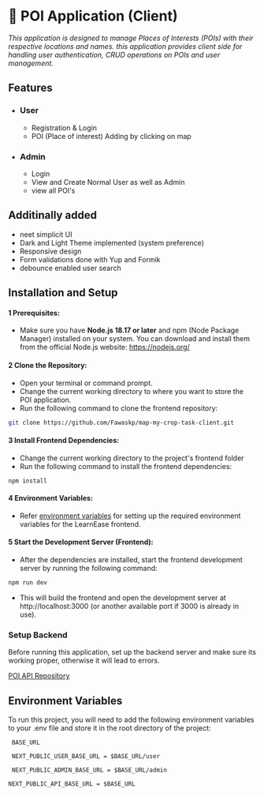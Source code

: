 # 🚀 POI Application (Client)
_This application is designed to manage Places of Interests (POIs) with their respective locations and names. this application provides client side for handling user authentication, CRUD operations on POIs and user management._

## Features
  - ### User
      - Registration & Login
      - POI (Place of interest) Adding by clicking on map
  - ### Admin
      - Login
      - View and Create Normal User as well as Admin
      - view all POI's
        
## Additinally added
  - neet simplicit UI
  - Dark and Light Theme implemented (system preference)
  - Responsive design
  - Form validations done with Yup and Formik
  - debounce enabled user search

## Installation and Setup

#### 1 Prerequisites:
- Make sure you have __Node.js 18.17 or later__  and npm (Node Package Manager) installed on your system. You can download and install them from the official Node.js website: https://nodejs.org/

#### 2 Clone the Repository:

- Open your terminal or command prompt.
- Change the current working directory to where you want to store the POI application.
- Run the following command to clone the frontend repository:
```bash
git clone https://github.com/Fawaskp/map-my-crop-task-client.git
```
#### 3 Install Frontend Dependencies:
- Change the current working directory to the project's frontend folder
- Run the following command to install the frontend dependencies:
```bach
npm install
```

#### 4 Environment Variables:
- Refer [environment variables](https://github.com/Fawaskp/map-my-crop-task-client#environment-variables) for setting up the required environment variables for the LearnEase frontend.


#### 5 Start the Development Server (Frontend):
- After the dependencies are installed, start the frontend development server by running the following command:
```bash
npm run dev
```
- This will build the frontend and open the development server at http://localhost:3000 (or another available port if 3000 is already in use).

### Setup Backend
Before running this application, set up the backend server and make sure its working proper, otherwise  it will lead to errors.

[POI API Repository](https://github.com/Fawaskp/map-my-crop-task-api)

## Environment Variables

To run this project, you will need to add the following environment variables to your .env file and store it in the root directory of the project:

` BASE_URL`

` NEXT_PUBLIC_USER_BASE_URL = $BASE_URL/user`

` NEXT_PUBLIC_ADMIN_BASE_URL = $BASE_URL/admin`

 `NEXT_PUBLIC_API_BASE_URL = $BASE_URL`
